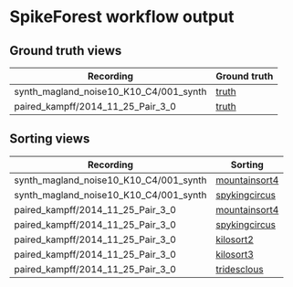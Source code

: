 # SpikeForest workflow output

## Ground truth views

|Recording|Ground truth|
|-----|-----|
| synth_magland_noise10_K10_C4/001_synth | [truth](https://figurl.org/f?v=gs://figurl/spikesortingview-1&d=c7ccc201ba429bf95193a0dea5f2f879f5bba498&channel=flatiron1&label=synth_magland_noise10_K10_C4/001_synth%20true) |
| paired_kampff/2014_11_25_Pair_3_0 | [truth](https://figurl.org/f?v=gs://figurl/spikesortingview-1&d=9832e92c92d575b494410df786008df49f0458c1&channel=flatiron1&label=paired_kampff/2014_11_25_Pair_3_0%20true) |



## Sorting views

|Recording|Sorting|
|-----|-----|
| synth_magland_noise10_K10_C4/001_synth | [mountainsort4](https://figurl.org/f?v=gs://figurl/spikesortingview-1&d=41cc0d4034adffde1fc22efcbf60f5003d635075&channel=flatiron1&label=synth_magland_noise10_K10_C4/001_synth%20mountainsort4) |
| synth_magland_noise10_K10_C4/001_synth | [spykingcircus](https://figurl.org/f?v=gs://figurl/spikesortingview-1&d=8bc8350fe260b7405dd64901da3bb4886d8db176&channel=flatiron1&label=synth_magland_noise10_K10_C4/001_synth%20spykingcircus) |
| paired_kampff/2014_11_25_Pair_3_0 | [mountainsort4](https://figurl.org/f?v=gs://figurl/spikesortingview-1&d=e42df89463c6a6e23763a6140c979d296f6012dc&channel=flatiron1&label=paired_kampff/2014_11_25_Pair_3_0%20mountainsort4) |
| paired_kampff/2014_11_25_Pair_3_0 | [spykingcircus](https://figurl.org/f?v=gs://figurl/spikesortingview-1&d=9611fb2d8f4116986b0e0a19f3b9b07ceec2fff9&channel=flatiron1&label=paired_kampff/2014_11_25_Pair_3_0%20spykingcircus) |
| paired_kampff/2014_11_25_Pair_3_0 | [kilosort2](https://figurl.org/f?v=gs://figurl/spikesortingview-1&d=2139c37954c2a08178f498fc27ea8472b6de5b90&channel=flatiron1&label=paired_kampff/2014_11_25_Pair_3_0%20kilosort2) |
| paired_kampff/2014_11_25_Pair_3_0 | [kilosort3](https://figurl.org/f?v=gs://figurl/spikesortingview-1&d=6ac77f7b9af001b19a65fa82f8199272a1058dc3&channel=flatiron1&label=paired_kampff/2014_11_25_Pair_3_0%20kilosort3) |
| paired_kampff/2014_11_25_Pair_3_0 | [tridesclous](https://figurl.org/f?v=gs://figurl/spikesortingview-1&d=4b2bce4741ee51e3fac5546bb9762a14a8a46898&channel=flatiron1&label=paired_kampff/2014_11_25_Pair_3_0%20tridesclous) |

